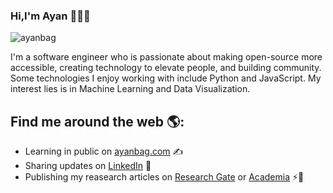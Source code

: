 ### Hi,I'm Ayan 👋👨‍💻

![ayanbag](https://user-images.githubusercontent.com/28982255/88037313-5914f280-cb62-11ea-95e2-3b5e4295d9ad.png)

I'm a software engineer who is passionate about making open-source more accessible, creating technology to elevate people, and building community. Some technologies I enjoy working with include Python and JavaScript. My interest lies is in Machine Learning and Data Visualization.

## Find me around the web 🌎:

- Learning in public on [ayanbag.com](https://ayanbag.com) ✍
- Sharing updates on [LinkedIn](https://www.linkedin.com/in/ayanbag) 🌱
- Publishing my reasearch articles on [Research Gate](https://www.researchgate.net/profile/Ayan_Bag) or [Academia](https://kgec.academia.edu/AyanBag) ⚡🔭

<!--
**ayanbag/ayanbag** is a ✨ _special_ ✨ repository because its `README.md` (this file) appears on your GitHub profile.

Here are some ideas to get you started:

- 🔭 I’m currently working on ...
- 🌱 I’m currently learning ...
- 👯 I’m looking to collaborate on ...
- 🤔 I’m looking for help with ...
- 💬 Ask me about ...
- 📫 How to reach me: ...
- 😄 Pronouns: ...
- ⚡ Fun fact: ...
-->
